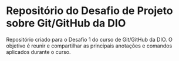 # Repositório do Desafio de Projeto sobre Git/GitHub da DIO
Repositório criado para o Desafio 1 do curso de Git/GitHub da DIO.
O objetivo é reunir e compartilhar as principais anotações e comandos aplicados durante o curso.
